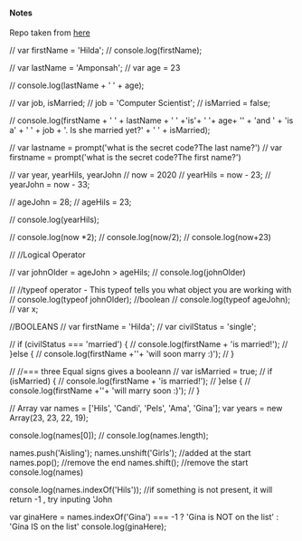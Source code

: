 #### Notes

Repo taken from [here](https://github.com/jonasschmedtmann/complete-javascript-course)

// var firstName = 'Hilda';
// console.log(firstName);

// var lastName = 'Amponsah';
// var age = 23

// console.log(lastName + ' ' + age);

// var job, isMarried;
// job = 'Computer Scientist';
// isMarried = false;

// console.log(firstName + ' ' + lastName + ' ' +'is'+ ' '+ age+ ''  + 'and ' + 'is a' + ' ' + job + '. Is she married yet?' + ' ' + isMarried);

// var lastname = prompt('what is the secret code?The last name?')
// var firstname = prompt('what is the secret code?The first name?')

// var year, yearHils, yearJohn
// now = 2020
// yearHils = now - 23;
// yearJohn = now - 33;

// ageJohn = 28;
// ageHils = 23;

// console.log(yearHils);

// console.log(now *2);
// console.log(now/2);
// console.log(now+23)

// //Logical Operator

// var johnOlder = ageJohn > ageHils;
// console.log(johnOlder)

// //typeof operator - This typeof tells you what object you are working with
// console.log(typeof johnOlder); //boolean
// console.log(typeof ageJohn);
// var x;

//BOOLEANS
// var firstName = 'Hilda';
// var civilStatus = 'single';

// if (civilStatus === 'married') {
//   console.log(firstName + 'is married!');
// }else {
//   console.log(firstName +''+ 'will soon marry :)');
// }


// //=== three Equal signs gives a booleann
// var isMarried = true;
// if (isMarried) {
//   console.log(firstName + 'is married!');
// }else {
//   console.log(firstName +''+ 'will marry soon :)');
// }

// Array
var names = ['Hils', 'Candi', 'Pels', 'Ama', 'Gina'];
var years = new Array(23, 23, 22, 19);

console.log(names[0]);
// console.log(names.length);

names.push('Aisling');
names.unshift('Girls');  //added at the start
names.pop(); //remove the end
names.shift(); //remove the start
console.log(names)

console.log(names.indexOf('Hils')); //if something is not present, it will return -1 , try inputing 'John

var ginaHere = names.indexOf('Gina') === -1 ? 'Gina is NOT on the list' : 'Gina IS on the list'
console.log(ginaHere);